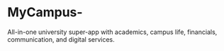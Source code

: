 # MyCampus-
All-in-one university super-app with academics, campus life, financials, communication, and digital services.
